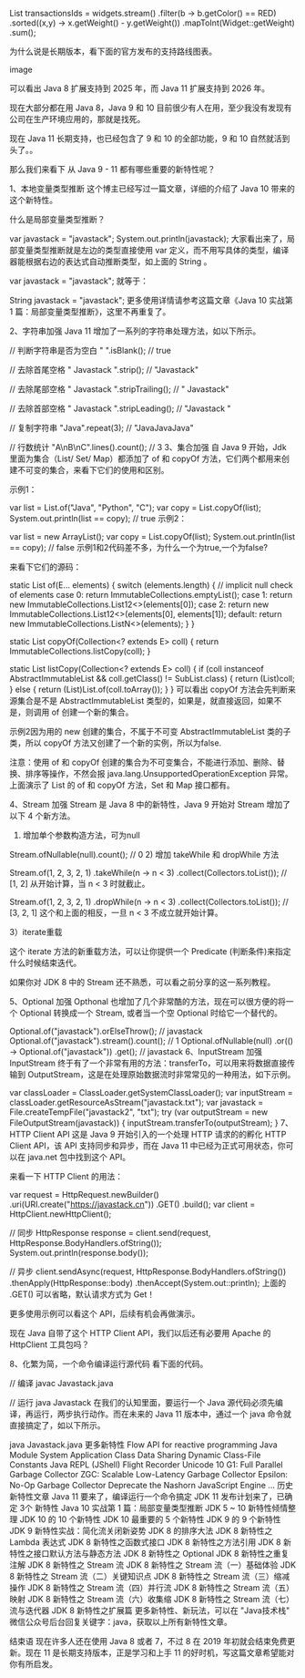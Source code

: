 List<Integer> transactionsIds = 
widgets.stream()
             .filter(b -> b.getColor() == RED)
             .sorted((x,y) -> x.getWeight() - y.getWeight())
             .mapToInt(Widget::getWeight)
             .sum();
             



为什么说是长期版本，看下面的官方发布的支持路线图表。

image

可以看出 Java 8 扩展支持到 2025 年，而 Java 11 扩展支持到 2026 年。

现在大部分都在用 Java 8，Java 9 和 10 目前很少有人在用，至少我没有发现有公司在生产环境应用的，那就是找死。

现在 Java 11 长期支持，也已经包含了 9 和 10 的全部功能，9 和 10 自然就活到头了。。

那么我们来看下 从 Java 9 - 11 都有哪些重要的新特性呢？

1、本地变量类型推断
这个博主已经写过一篇文章，详细的介绍了 Java 10 带来的这个新特性。

什么是局部变量类型推断？

var javastack = "javastack";
System.out.println(javastack);
大家看出来了，局部变量类型推断就是左边的类型直接使用 var 定义，而不用写具体的类型，编译器能根据右边的表达式自动推断类型，如上面的 String 。

var javastack = "javastack";
就等于：

String javastack = "javastack";
更多使用详情请参考这篇文章《Java 10 实战第 1 篇：局部变量类型推断》，这里不再重复了。

2、字符串加强
Java 11 增加了一系列的字符串处理方法，如以下所示。

// 判断字符串是否为空白
" ".isBlank();                // true

// 去除首尾空格
" Javastack ".strip();          // "Javastack"

// 去除尾部空格 
" Javastack ".stripTrailing();  // " Javastack"

// 去除首部空格 
" Javastack ".stripLeading();   // "Javastack "

// 复制字符串
"Java".repeat(3);             // "JavaJavaJava"

// 行数统计
"A\nB\nC".lines().count();    // 3
3、集合加强
自 Java 9 开始，Jdk 里面为集合（List/ Set/ Map）都添加了 of 和 copyOf 方法，它们两个都用来创建不可变的集合，来看下它们的使用和区别。

示例1：

var list = List.of("Java", "Python", "C");
var copy = List.copyOf(list);
System.out.println(list == copy);   // true
示例2：

var list = new ArrayList<String>();
var copy = List.copyOf(list);
System.out.println(list == copy);   // false
示例1和2代码差不多，为什么一个为true,一个为false?

来看下它们的源码：

static <E> List<E> of(E... elements) {
    switch (elements.length) { // implicit null check of elements
        case 0:
            return ImmutableCollections.emptyList();
        case 1:
            return new ImmutableCollections.List12<>(elements[0]);
        case 2:
            return new ImmutableCollections.List12<>(elements[0], elements[1]);
        default:
            return new ImmutableCollections.ListN<>(elements);
    }
}

static <E> List<E> copyOf(Collection<? extends E> coll) {
    return ImmutableCollections.listCopy(coll);
}

static <E> List<E> listCopy(Collection<? extends E> coll) {
    if (coll instanceof AbstractImmutableList && coll.getClass() != SubList.class) {
        return (List<E>)coll;
    } else {
        return (List<E>)List.of(coll.toArray());
    }
}
可以看出 copyOf 方法会先判断来源集合是不是 AbstractImmutableList 类型的，如果是，就直接返回，如果不是，则调用 of 创建一个新的集合。

示例2因为用的 new 创建的集合，不属于不可变 AbstractImmutableList 类的子类，所以 copyOf 方法又创建了一个新的实例，所以为false.

注意：使用 of 和 copyOf 创建的集合为不可变集合，不能进行添加、删除、替换、排序等操作，不然会报 java.lang.UnsupportedOperationException 异常。
上面演示了 List 的 of 和 copyOf 方法，Set 和 Map 接口都有。

4、Stream 加强
Stream 是 Java 8 中的新特性，Java 9 开始对 Stream 增加了以下 4 个新方法。

1) 增加单个参数构造方法，可为null

Stream.ofNullable(null).count(); // 0
2) 增加 takeWhile 和 dropWhile 方法

Stream.of(1, 2, 3, 2, 1)
    .takeWhile(n -> n < 3)
    .collect(Collectors.toList());  // [1, 2]
从开始计算，当 n < 3 时就截止。

Stream.of(1, 2, 3, 2, 1)
    .dropWhile(n -> n < 3)
    .collect(Collectors.toList());  // [3, 2, 1]
这个和上面的相反，一旦 n < 3 不成立就开始计算。

3）iterate重载

这个 iterate 方法的新重载方法，可以让你提供一个 Predicate (判断条件)来指定什么时候结束迭代。

如果你对 JDK 8 中的 Stream 还不熟悉，可以看之前分享的这一系列教程。

5、Optional 加强
Opthonal 也增加了几个非常酷的方法，现在可以很方便的将一个 Optional 转换成一个 Stream, 或者当一个空 Optional 时给它一个替代的。

Optional.of("javastack").orElseThrow();     // javastack
Optional.of("javastack").stream().count();  // 1
Optional.ofNullable(null)
    .or(() -> Optional.of("javastack"))
    .get();   // javastack
6、InputStream 加强
InputStream 终于有了一个非常有用的方法：transferTo，可以用来将数据直接传输到 OutputStream，这是在处理原始数据流时非常常见的一种用法，如下示例。

var classLoader = ClassLoader.getSystemClassLoader();
var inputStream = classLoader.getResourceAsStream("javastack.txt");
var javastack = File.createTempFile("javastack2", "txt");
try (var outputStream = new FileOutputStream(javastack)) {
    inputStream.transferTo(outputStream);
}
7、HTTP Client API
这是 Java 9 开始引入的一个处理 HTTP 请求的的孵化 HTTP Client API，该 API 支持同步和异步，而在 Java 11 中已经为正式可用状态，你可以在 java.net 包中找到这个 API。

来看一下 HTTP Client 的用法：

var request = HttpRequest.newBuilder()
    .uri(URI.create("https://javastack.cn"))
    .GET()
    .build();
var client = HttpClient.newHttpClient();

// 同步
HttpResponse<String> response = client.send(request, HttpResponse.BodyHandlers.ofString());
System.out.println(response.body());

// 异步
client.sendAsync(request, HttpResponse.BodyHandlers.ofString())
    .thenApply(HttpResponse::body)
    .thenAccept(System.out::println);
上面的 .GET() 可以省略，默认请求方式为 Get！

更多使用示例可以看这个 API，后续有机会再做演示。

现在 Java 自带了这个 HTTP Client API，我们以后还有必要用 Apache 的 HttpClient 工具包吗？

8、化繁为简，一个命令编译运行源代码
看下面的代码。

// 编译
javac Javastack.java

// 运行
java Javastack
在我们的认知里面，要运行一个 Java 源代码必须先编译，再运行，两步执行动作。而在未来的 Java 11 版本中，通过一个 java 命令就直接搞定了，如以下所示。

java Javastack.java
更多新特性
Flow API for reactive programming
Java Module System
Application Class Data Sharing
Dynamic Class-File Constants
Java REPL (JShell)
Flight Recorder
Unicode 10
G1: Full Parallel Garbage Collector
ZGC: Scalable Low-Latency Garbage Collector
Epsilon: No-Op Garbage Collector
Deprecate the Nashorn JavaScript Engine
...
历史新特性文章
Java 11 要来了，编译运行一个命令搞定
JDK 11 发布计划来了，已确定 3个 新特性
Java 10 实战第 1 篇：局部变量类型推断
JDK 5 ~ 10 新特性倾情整理
JDK 10 的 10 个新特性
JDK 10 最重要的 5 个新特性
JDK 9 的 9 个新特性
JDK 9 新特性实战：简化流关闭新姿势
JDK 8 的排序大法
JDK 8 新特性之 Lambda 表达式
JDK 8 新特性之函数式接口
JDK 8 新特性之方法引用
JDK 8 新特性之接口默认方法与静态方法
JDK 8 新特性之 Optional
JDK 8 新特性之重复注解
JDK 8 新特性之 Stream 流
JDK 8 新特性之 Stream 流（一）基础体验
JDK 8 新特性之 Stream 流（二）关键知识点
JDK 8 新特性之 Stream 流（三）缩减操作
JDK 8 新特性之 Stream 流（四）并行流
JDK 8 新特性之 Stream 流（五）映射
JDK 8 新特性之 Stream 流（六）收集缩
JDK 8 新特性之 Stream 流（七）流与迭代器
JDK 8 新特性之扩展篇
更多新特性、新玩法，可以在 "Java技术栈" 微信公众号后台回复关键字：java，获取以上所有新特性文章。

结束语
现在许多人还在使用 Java 8 或者 7，不过 8 在 2019 年初就会结束免费更新。现在 11 是长期支持版本，正是学习和上手 11 的好时机，写这篇文章希望能对你有所启发。



